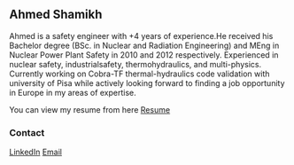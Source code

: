 ## Ahmed Shamikh

Ahmed is a safety engineer with +4 years of experience.He received his Bachelor degree (BSc. in Nuclear and Radiation Engineering) and MEng in Nuclear Power Plant Safety in 2010 and 2012 respectively. Experienced in nuclear safety, industrialsafety, thermohydraulics, and multi-physics. Currently working on Cobra-TF thermal-hydraulics code validation with university of Pisa while actively looking forward to finding a job opportunity in Europe in my areas of expertise.

You can view my resume from here [Resume](http://ashamikh.github.io/cv/ashamikh.pdf)



### Contact

[LinkedIn](http://linkedin.com/in/ashamikh)
[Email](a.a.shamikh@gmail.com)
